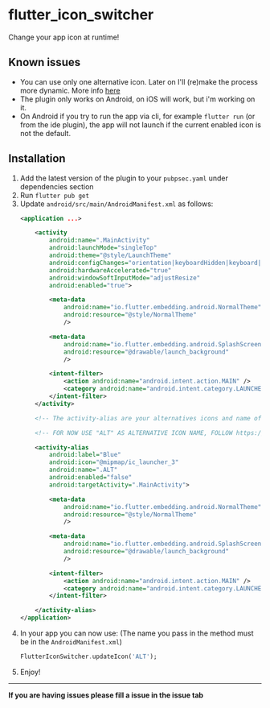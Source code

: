 # **flutter_icon_switcher**

Change your app icon at runtime!

## Known issues
* You can use only one alternative icon. Later on I'll (re)make the process more dynamic. More info [here](https://github.com/GioPan04/flutter_icon_switcher/issues/1)
* The plugin only works on Android, on iOS will work, but i'm working on it.
* On Android if you try to run the app via cli, for example `flutter run` (or from the ide plugin), the app will not launch if the current enabled icon is not the default.

## Installation
1. Add the latest version of the plugin to your `pubpsec.yaml` under dependencies section
2. Run `flutter pub get`
3. Update `android/src/main/AndroidManifest.xml` as follows:
    ```xml
    <application ...>

        <activity
            android:name=".MainActivity"
            android:launchMode="singleTop"
            android:theme="@style/LaunchTheme"
            android:configChanges="orientation|keyboardHidden|keyboard|screenSize|smallestScreenSize|locale|layoutDirection|fontScale|screenLayout|density|uiMode"
            android:hardwareAccelerated="true"
            android:windowSoftInputMode="adjustResize"
            android:enabled="true">

            <meta-data
                android:name="io.flutter.embedding.android.NormalTheme"
                android:resource="@style/NormalTheme"
                />

            <meta-data
                android:name="io.flutter.embedding.android.SplashScreenDrawable"
                android:resource="@drawable/launch_background"
                />

            <intent-filter>
                <action android:name="android.intent.action.MAIN" />
                <category android:name="android.intent.category.LAUNCHER" />
            </intent-filter>
        </activity>

        <!-- The activity-alias are your alternatives icons and name of your app, the default one must be enabled (and the others disabled) and the name must be ".DEFAULT". All the names of your activity-alias' name must begin with a dot. -->

        <!-- FOR NOW USE "ALT" AS ALTERNATIVE ICON NAME, FOLLOW https://github.com/GioPan04/flutter_icon_switcher/issues/1 FOR MORE INFO -->

        <activity-alias
            android:label="Blue"
            android:icon="@mipmap/ic_launcher_3"
            android:name=".ALT"
            android:enabled="false"
            android:targetActivity=".MainActivity">

            <meta-data
                android:name="io.flutter.embedding.android.NormalTheme"
                android:resource="@style/NormalTheme"
                />

            <meta-data
                android:name="io.flutter.embedding.android.SplashScreenDrawable"
                android:resource="@drawable/launch_background"
                />

            <intent-filter>
                <action android:name="android.intent.action.MAIN" />
                <category android:name="android.intent.category.LAUNCHER" />
            </intent-filter>

        </activity-alias>
    </application>
    ```
4. In your app you can now use:
    (The name you pass in the method must be in the `AndroidManifest.xml`)
    ```dart
    FlutterIconSwitcher.updateIcon('ALT');
    ```
5. Enjoy!
---
**If you are having issues please fill a issue in the issue tab**